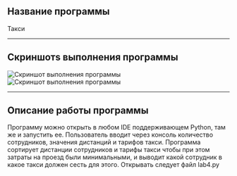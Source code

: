 ## Название программы
Такси
____
## Скриншотs выполнения программы
![Скриншот выполнения программы](https://cdn1.savepice.ru/uploads/2021/10/16/347b48935135832fa6e9f071b3339fc8-full.png)
![Скриншот выполнения программы](https://cdn1.savepice.ru/uploads/2021/10/16/70309b0a5bdbb327d73018efe2185c0d-full.png)
____
## Описание работы программы
Программу можно открыть в любом IDE поддерживающем Python, там же и запустить ее. Пользователь вводит через консоль количество сотрудников, значения дистанций и тарифов такси. Программа сортирует дистанции сотрудников и тарифы такси чтобы при этом затраты на проезд были минимальными, и выводит какой сотрудник в какое такси должен сесть для этого. Открывать следует файл lab4.py
